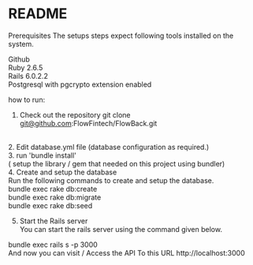 # README

Prerequisites
The setups steps expect following tools installed on the system.

Github<br/>
Ruby 2.6.5<br/>
Rails 6.0.2.2<br/>
Postgresql with pgcrypto extension enabled<br/>

how to run:
1. Check out the repository
git clone git@github.com:FlowFintech/FlowBack.git
<br/>
2. Edit database.yml file
   (database configuration as required.)
   <br/>
3. run 'bundle install'
<br/>
   ( setup the library / gem that needed on this project using bundler)
   <br/>
4. Create and setup the database<br/>
Run the following commands to create and setup the database.
<br/>
bundle exec rake db:create<br/>
bundle exec rake db:migrate<br/>
bundle exec rake db:seed<br/>

5. Start the Rails server<br/>
You can start the rails server using the command given below.

bundle exec rails s -p 3000<br/>
And now you can visit / Access the API To this URL http://localhost:3000